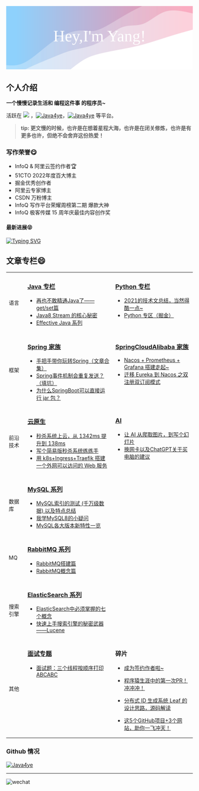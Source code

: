 <img src="https://raw.githubusercontent.com/Java4ye/Java4ye/f8f07a0416e6ead553275b172bd20ea012830fcc/background.svg">



## 个人介绍

 **一个慢慢记录生活和 编程这件事 的程序员~**  

活跃在 ![](https://img.shields.io/badge/%E5%85%AC%E4%BC%97%E5%8F%B7-Java4ye-%2341b783) ，[![Java4ye](https://img.shields.io/badge/知乎-Java4ye-%2341b783)](https://www.zhihu.com/people/java4ye-17)，[![Java4ye](https://img.shields.io/badge/%E6%8E%98%E9%87%91-Java4ye-%2341b783)](https://juejin.cn/user/2304992131153981) 等平台。

>  **tip: 更文慢的时候，也许是在想着星程大海，也许是在闭关修炼，也许是有更多也许，但绝不会舍弃这份热爱！**

 

### 写作荣誉😋

* InfoQ & 阿里云签约作者🏆
* 51CTO 2022年度百大博主
* 掘金优秀创作者
* 阿里云专家博主
* CSDN 万粉博主
* InfoQ 写作平台荣耀周榜第二期 爆款大神
* InfoQ 极客传媒 15 周年庆最佳内容创作奖



#### 最新进展😝

<a href="https://cloud.tencent.com/developer/article/2378720"><img src="https://readme-typing-svg.demolab.com?font=Fira+Code&pause=1000&random=false&width=635&height=60&lines=%E3%80%902024%E8%85%BE%E8%AE%AF%C2%B7%E6%8A%80%E6%9C%AF%E5%88%9B%E4%BD%9C%E7%89%B9%E8%AE%AD%E8%90%A5%E3%80%91%E7%AC%AC%E4%BA%94%E6%9C%9F+%E2%80%94%E2%80%94+%E6%8A%80%E6%9C%AF%E6%94%BB%E5%9D%9A%E5%A5%96" alt="Typing SVG" /></a>

## 文章专栏😄



 <table width="960px">
<!--第1行-->
<tr>
<td  width="10%"  > 语言 </td>

<td valign="top" >

### <a href="https://mp.weixin.qq.com/mp/appmsgalbum?__biz=Mzg2MjUzODc5Mw==&action=getalbum&album_id=2188076141037617152&scene=126&sessionid=380598264&uin=&key=&devicetype=Windows+10+x64&version=63090819&lang=zh_CN&ascene=0" target="_blank"> Java 专栏 </a>

<ul><li><a href="https://mp.weixin.qq.com/s/1mjUXU4HYY-gNfXP6b1VhA">再也不敢精通Java了——get/set篇</a></li><li><a href="https://mp.weixin.qq.com/s/cdjouLhI9ERpAdIyCykiFQ">Java8 Stream 的核心秘密</a></li><li><a href="https://mp.weixin.qq.com/mp/appmsgalbum?__biz=Mzg2MjUzODc5Mw==&amp;action=getalbum&amp;album_id=2537417420773310466&amp;scene=173&amp;from_msgid=2247491931&amp;from_itemidx=1&amp;count=3&amp;nolastread=1#wechat_redirect">Effective Java 系列</a></li></ul>
</td>
    
    
<td valign="top" >

### <a href="https://mp.weixin.qq.com/mp/appmsgalbum?__biz=Mzg2MjUzODc5Mw==&action=getalbum&album_id=1734283344974053378&scene=126&sessionid=385628594&uin=&key=&devicetype=Windows+10+x64&version=63090819&lang=zh_CN&ascene=0"> Python 专栏</a>

<ul><li><a href="https://mp.weixin.qq.com/s/0PCN-X_W02vbNiJC2WrzTA">2021的技术文总结，当然得酷一点~</a></li><li><a href="https://juejin.cn/column/6975133573619646500">Python 专区（掘金）</a></li></ul>
</td>

</tr>
<!--第2行-->
<tr>
    <td  width="10%"  > 框架 </td>
    <td valign="top" >

### <a href="https://mp.weixin.qq.com/mp/appmsgalbum?__biz=Mzg2MjUzODc5Mw==&action=getalbum&album_id=1917658384137322506&scene=126&sessionid=380598264&uin=&key=&devicetype=Windows+10+x64&version=63090819&lang=zh_CN&ascene=0" target="_blank">Spring 家族</a>

<ul><li><a href="https://mp.weixin.qq.com/s/CCSNCYLDHqAkBxl6vcVTfQ">手把手带你玩转Spring（文章合集）</a></li><li><a href="https://mp.weixin.qq.com/s/RBMV2lqcYH3H6F6tbACB5A">Spring事件机制会重复发送？（填坑）</a></li><li><a href="https://mp.weixin.qq.com/s/7zQaiJNzs-rL7CKyfLu2rA">为什么SpringBoot可以直接运行 jar 包？</a></li></ul>

</td>
    
<td valign="top" >

### <a href="https://mp.weixin.qq.com/mp/appmsgalbum?__biz=Mzg2MjUzODc5Mw==&action=getalbum&album_id=2370665514902880257&scene=173&subscene=227&sessionid=1709784992&enterid=1709787458&from_msgid=2247491205&from_itemidx=1&count=3&nolastread=1#wechat_redirect" target="_blank"> SpringCloudAlibaba 家族</a>

<ul><li><a href="https://mp.weixin.qq.com/s/RAovnIk4l2eWs03NM-rDpA">Nacos + Prometheus + Grafana 搭建走起~</a></li><li><a href="https://mp.weixin.qq.com/s/lqn56IlRx4nA9yVcXn8t4A">迁移 Eureka 到 Nacos 之双注册双订阅模式</a></li></ul>

</td>

</tr>
<!--第3行-->
    <tr>
    <td  width="10%"  > 前沿技术 </td>
<td valign="top" >

### <a href="https://mp.weixin.qq.com/mp/appmsgalbum?__biz=Mzg2MjUzODc5Mw==&action=getalbum&album_id=2453933556943945730&scene=126&sessionid=380598264&uin=&key=&devicetype=Windows+10+x64&version=63090819&lang=zh_CN&ascene=0" target="_blank">云原生</a>

<ul><li><a href="https://mp.weixin.qq.com/s/Pbgj-j9l5-L_xFMb0Up6Dg">秒杀系统上云，从 1342ms 提升到 138ms</a></li><li><a href="https://mp.weixin.qq.com/s/ogx1MAUH0-RTsdWQG2N5CA">写个简易版秒杀系统练练手</a></li><li><a href="https://mp.weixin.qq.com/s/5halAmLdgqxUoAhi6QI7Bw">用 k8s+Ingress+Traefik 搭建一个外网可以访问的 Web 服务</a></li></ul>

</td>
<td valign="top" >

### <a href="https://mp.weixin.qq.com/mp/appmsgalbum?__biz=Mzg2MjUzODc5Mw==&action=getalbum&album_id=2804256430550728704&scene=126&sessionid=380598264&uin=&key=&devicetype=Windows+10+x64&version=63090819&lang=zh_CN&ascene=0" target="_blank">AI</a>

<ul><li><a href="https://mp.weixin.qq.com/s/xAnEFY4z9pkbuNY3EZWX1g">让 AI 从爬取图片，到写个幻灯片</a></li><li><a href="https://mp.weixin.qq.com/s/wvKGQL1wyDB5ZR-fNAvKtw">换网卡以及ChatGPT关于买电脑的建议</a></li></ul>

</td>
</tr>
    
<!--第4行-->
  <tr>
    <td  width="10%"  > 数据库 </td>
<td valign="top" >

### <a href="https://mp.weixin.qq.com/mp/appmsgalbum?__biz=Mzg2MjUzODc5Mw==&action=getalbum&album_id=1905400076504530946&scene=126&sessionid=385628594&uin=&key=&devicetype=Windows+10+x64&version=63090819&lang=zh_CN&ascene=0" target="_blank">MySQL 系列</a>

<ul><li><a href="https://juejin.cn/post/6970627886382317604">MySQL索引的测试 (千万级数据) 以及特点总结</a></li><li><a href="https://juejin.cn/post/6970235002617331725">我学MySQL8的小疑问</a></li><li><a href="https://mp.weixin.qq.com/s/rS13_oIWCUql0qe3xZu0Kg">MySQL各大版本新特性一览</a></li></ul>

</td>
<td></td>     

</tr>
    
<!--第5行-->
  <tr>
    <td  width="10%"  > MQ </td>
<td valign="top" >

### <a href="https://mp.weixin.qq.com/mp/appmsgalbum?__biz=Mzg2MjUzODc5Mw==&action=getalbum&album_id=2395282543903375362&scene=173&subscene=227&sessionid=1709784990&enterid=1709784996&from_msgid=2247491346&from_itemidx=1&count=3&nolastread=1#wechat_redirect" target="_blank">RabbitMQ 系列</a>

<ul><li><a href="https://mp.weixin.qq.com/s/r--84m-qz2rP1OSSGgppMg">RabbitMQ搭建篇</a></li><li><a href="https://mp.weixin.qq.com/s/LVrTWrRCP2I-caAuF0DKNA">RabbitMQ概念篇</a></li></ul>

</td>
<td></td>    
</tr>
    
<!--第6行-->
  <tr>
    <td  width="10%"  > 搜索引擎 </td>
<td valign="top" >

### <a href="https://mp.weixin.qq.com/mp/appmsgalbum?__biz=Mzg2MjUzODc5Mw==&action=getalbum&album_id=2069771171255943174&scene=173&subscene=&sessionid=svr_507ce41ae68&enterid=1709780985&from_msgid=2247489221&from_itemidx=1&count=3&nolastread=1#wechat_redirect" target="_blank">ElasticSearch 系列</a>

<ul><li><a href="https://mp.weixin.qq.com/s/S4jfnEpZL0TvwDxH79nfvw">ElasticSearch中必须掌握的七个概念</a></li><li><a href="https://mp.weixin.qq.com/s/Fj4M8Q1NduKQJ8Z9Bh52cA">快速上手搜索引擎的秘密武器——Lucene</a></li></ul>

</td>
<td></td>    
</tr>
    
<!--第7行-->
  <tr>
    <td  width="10%"  > 其他 </td>
<td valign="top" >

### <a href="https://mp.weixin.qq.com/mp/appmsgalbum?__biz=Mzg2MjUzODc5Mw==&action=getalbum&album_id=1771227505320919046&scene=126&sessionid=385628594&uin=&key=&devicetype=Windows+10+x64&version=63090819&lang=zh_CN&ascene=0" target="_blank">面试专题</a>

<ul><li><a href="https://mp.weixin.qq.com/s/JEPz8aQlr8YEYmGD6hyPjA">面试题：三个线程按顺序打印 ABCABC</a></li></ul>
</td>    
<td valign="top" >

### 碎片

<ul><li><a href="https://mp.weixin.qq.com/s/X-6cUEUom5IZhvarRmkzVQ">成为签约作者啦~</a></li><li><p><a href="https://mp.weixin.qq.com/s/05jDt1qQwwlOS7s54cEJLw">程序猿生涯中的第一次PR！冲冲冲！</a></p><li><p><a href="https://mp.weixin.qq.com/s/BvLW3LTrTfW4-s3zPPRi6A">分布式 ID 生成系统 Leaf 的设计思路，源码解读</a></p></li><li><p><a href="https://mp.weixin.qq.com/s/ZudORvOPkzTYyhFBM5go8g">这5个GitHub项目+3个网站，助你一飞冲天！</a></p></li></li></ul>

</tr>
    
</table>





### Github 情况

  [![Java4ye](https://github-readme-stats-phi-gules.vercel.app/api?username=Java4ye&show_icons=true&theme=vue-dark)](https://github.com/RyzeYang)


 <!--  ![Metrics](https://metrics.lecoq.io/Java4ye?template=classic&base.activity=0&base.community=0&base.repositories=0&isocalendar=1&introduction=1&isocalendar.duration=half-year&introduction.title=true&config.timezone=Asia%2FShanghai)

  ### 主要仓库🐖 

  <br/>

  <div>
  <a href="https://github.com/Java4ye/springboot-demo-4ye" style="display:inline-block">
    <img align="center" src="https://github-readme-stats-phi-gules.vercel.app/api/pin/?username=Java4ye&repo=springboot-demo-4ye&show_icons=true&theme=vue-dark" />
  </a>


  <a href="https://github.com/Java4ye/SpringSecurity-Vuetify-Permissions-demo" style="display:inline-block">
    <img align="right"  src="https://github-readme-stats-phi-gules.vercel.app/api/pin/?username=Java4ye&repo=SpringSecurity-Vuetify-Permissions-demo&show_icons=true&theme=vue-dark" />
  </a>

  </div>
-->



  <!-- [![Top Langs](https://github-readme-stats-phi-gules.vercel.app/api/pin/?username=RyzeYang&repo=springboot-demo-4ye&show_icons=true&theme=vue-dark)](https://github.com/RyzeYang/springboot-demo-4ye)
   -->



---



![wechat](https://cdn.jsdelivr.net/gh/Java4ye/picb/image-20210807183203736.png)





  

